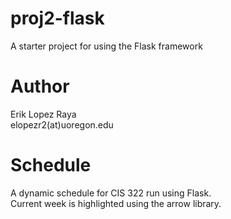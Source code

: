 # proj2-flask
A starter project for using the Flask framework

# Author
Erik Lopez Raya  
elopezr2(at)uoregon.edu

# Schedule
A dynamic schedule for CIS 322 run using Flask.  
Current week is highlighted using the arrow library.  
